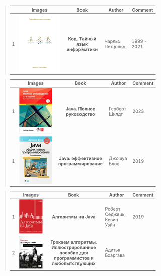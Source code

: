 


>|   |           Images            |       Book                       |  Author         | Comment     |
>|---|:---------------------------:|:--------------------------------:|-----------------|-------------|
>| 1 |  ![book](img/hiden_code.jpg)  | **Код. Тайный язык информатики** | Чарльз Петцольд | 1999 - 2021 |





>|   |             Images              |                  Book                  | Author        | Comment |
>|---|:-------------------------------:|:--------------------------------------:|---------------|---------|
>| 1 |   ![book](img/Shild_java.jpg)   |      **Java. Полное руководство**      | Герберт Шилдт | 2023    |
>| 1 | ![book](img/Effective_java.jpg) | **Java: эффективное программирование** | Джошуа Блох   | 2019   |




>|   |                 Images                  |                                        Book                                         | Author                     | Comment |
>|---|:---------------------------------------:|:-----------------------------------------------------------------------------------:|----------------------------|---------|
>| 1 |        ![book](img/alg_java.jpg)        |                                **Алгоритмы на Java**                                | Роберт Седжвик, Кевин Уэйн | 2019    |
>| 2 |        ![book](img/grokking.jpg)        | **Грокаем алгоритмы. Иллюстрированное пособие для программистов и любопытствующих** | Адитья Бхаргава            |         |


